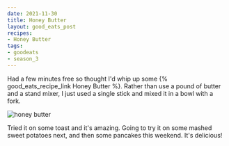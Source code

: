 ```yaml
---
date: 2021-11-30
title: Honey Butter
layout: good_eats_post
recipes:
- Honey Butter
tags:
- goodeats
- season_3
---
```


Had a few minutes free so thought I'd whip up some {% good_eats_recipe_link Honey Butter %}.
Rather than use a pound of butter and a stand mixer, I just used a single
stick and mixed it in a bowl with a fork.

![honey butter](https://lh3.googleusercontent.com/pw/AM-JKLVjoaFYgym1w9lTsefwkOEUK-pHVPUdNRUAyMWj5Suzh3_N8zR_sMre9-O7lw7ddEzJeoapYzKXTogzKP7LkTYS5x3DWXEcU6wZ_IMOFiD-gvaKAqyIW9mKj65T3uu06iEulKQZ4FnSsjeSlyVNgATV=w500-no?authuser=0)

Tried it on some toast and it's amazing. Going to try it on some mashed
sweet potatoes next, and then some pancakes this weekend. It's delicious!
